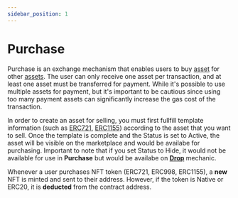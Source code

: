 ```yaml
---
sidebar_position: 1
---
```


# Purchase

Purchase is an exchange mechanism that enables users to buy [asset](/admin/miscellaneous/asset) for other [assets](/admin/miscellaneous/asset). The user can only receive one asset per transaction, and at least one asset must be transferred for payment. While it's possible to use multiple assets for payment, but it's important to be cautious since using too many payment assets can significantly increase the gas cost of the transaction.

In order to create an asset for selling, you must first fullfill template information (such as [ERC721](http://), [ERC1155](http://)) according to the asset that you want to sell. Once the template is complete and the Status is set to Active, the asset will be visible on the marketplace and would be availabe for purchasing. Important to note that if you set Status to Hide, it would not be available for use in **Purchase** but would be availabe on **[Drop](/admindialog.pngdrop)** mechanic.

Whenever a user purchases NFT token (ERC721, ERC998, ERC1155), a **new** NFT is minted and sent to their address. However, if the token is Native or ERC20, it is **deducted** from the contract address.

